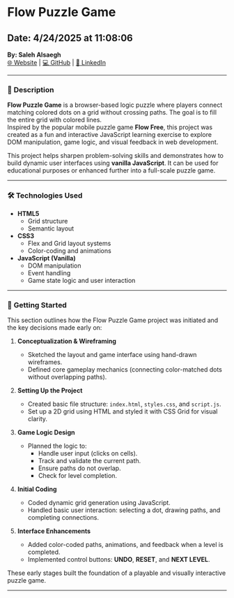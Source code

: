 # Flow Puzzle Game

## Date: 4/24/2025 at 11:08:06

**By: Saleh Alsaegh**  
[🌐 Website](https://bold.pro/my/saleh-alsaegh-resume/585r) | [💻 GitHub](https://github.com/saleh-alsaegh) | [🔗 LinkedIn](www.linkedin.com/in/saleh-m-alsaegh-77854780)

---

### 📄 **Description**

**Flow Puzzle Game** is a browser-based logic puzzle where players connect matching colored dots on a grid without crossing paths. The goal is to fill the entire grid with colored lines.  
Inspired by the popular mobile puzzle game **Flow Free**, this project was created as a fun and interactive JavaScript learning exercise to explore DOM manipulation, game logic, and visual feedback in web development.

This project helps sharpen problem-solving skills and demonstrates how to build dynamic user interfaces using **vanilla JavaScript**. It can be used for educational purposes or enhanced further into a full-scale puzzle game.

---

### 🛠️ **Technologies Used**

- **HTML5**
  - Grid structure
  - Semantic layout
- **CSS3**
  - Flex and Grid layout systems
  - Color-coding and animations
- **JavaScript (Vanilla)**
  - DOM manipulation
  - Event handling
  - Game state logic and user interaction

---

### 🚀 **Getting Started**

This section outlines how the Flow Puzzle Game project was initiated and the key decisions made early on:

1. **Conceptualization & Wireframing**

   - Sketched the layout and game interface using hand-drawn wireframes.
   - Defined core gameplay mechanics (connecting color-matched dots without overlapping paths).

2. **Setting Up the Project**

   - Created basic file structure: `index.html`, `styles.css`, and `script.js`.
   - Set up a 2D grid using HTML and styled it with CSS Grid for visual clarity.

3. **Game Logic Design**

   - Planned the logic to:
     - Handle user input (clicks on cells).
     - Track and validate the current path.
     - Ensure paths do not overlap.
     - Check for level completion.

4. **Initial Coding**

   - Coded dynamic grid generation using JavaScript.
   - Handled basic user interaction: selecting a dot, drawing paths, and completing connections.

5. **Interface Enhancements**
   - Added color-coded paths, animations, and feedback when a level is completed.
   - Implemented control buttons: **UNDO**, **RESET**, and **NEXT LEVEL**.

These early stages built the foundation of a playable and visually interactive puzzle game.

---
